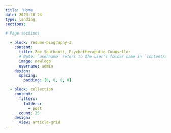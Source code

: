 ```yaml
---
title: 'Home'
date: 2023-10-24
type: landing
sections:

# Page sections

  - block: resume-biography-2
    content:
      title: Zoe Southcott, Psychotheraputic Counsellor
      # Note: `username` refers to the user's folder name in `content/authors/`
      image: newlogo
      username: admin
    design:
      spacing:
        padding: [0, 0, 0, 0]

  - block: collection
    content:
      filters:
        folders:
          - post
      count: 25
    design:
      view: article-grid
---
```

